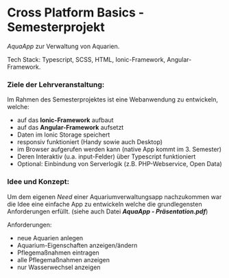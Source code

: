 # Cross Platform Basics - Semesterprojekt
*AquaApp* zur Verwaltung von Aquarien.

Tech Stack:
Typescript, SCSS, HTML, Ionic-Framework, Angular-Framework.

### Ziele der Lehrveranstaltung:
Im Rahmen des Semesterprojektes ist eine Webanwendung zu entwickeln, welche:
  - auf das **Ionic-Framework** aufbaut
  - auf das **Angular-Framework** aufsetzt
  - Daten im Ionic Storage speichert
  - responsiv funktioniert (Handy sowie auch Desktop)
  - im Browser aufgerufen werden kann (native App kommt im 3. Semester)
  - Deren Interaktiv (u.a. input-Felder) über Typescript funktioniert
  - Optional: Einbindung von Serverlogik (z.B. PHP-Webservice, Open Data)

### Idee und Konzept:
Um dem eigenen *Need* einer Aquariumverwaltungsapp nachzukommen war die Idee eine einfache App zu entwickeln welche die grundlegensten Anforderungen erfüllt.
(siehe auch Datei ***AquaApp - Präsentation.pdf***)

Anforderungen:
  - neue Aquarien anlegen
  - Aquarium-Eigenschaften anzeigen/ändern
  - Pflegemaßnahmen eintragen
  - alle Pflegemaßnahmen anzeigen
  - nur Wasserwechsel anzeigen 
